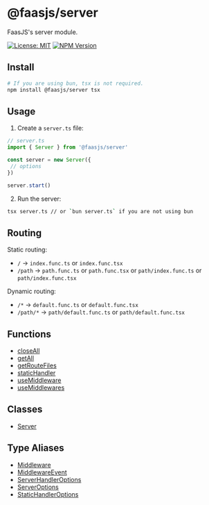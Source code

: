 # @faasjs/server

FaasJS's server module.

[![License: MIT](https://img.shields.io/npm/l/@faasjs/server.svg)](https://github.com/faasjs/faasjs/blob/main/packages/server/LICENSE)
[![NPM Version](https://img.shields.io/npm/v/@faasjs/server.svg)](https://www.npmjs.com/package/@faasjs/server)

## Install

```sh
# If you are using bun, tsx is not required.
npm install @faasjs/server tsx
```

## Usage

1. Create a `server.ts` file:
```ts
// server.ts
import { Server } from '@faasjs/server'

const server = new Server({
 // options
})

server.start()
```
2. Run the server:
```sh
tsx server.ts // or `bun server.ts` if you are not using bun
```

## Routing

Static routing:

- `/` -> `index.func.ts` or `index.func.tsx`
- `/path` -> `path.func.ts` or `path.func.tsx` or `path/index.func.ts` or `path/index.func.tsx`

Dynamic routing:

- `/*` -> `default.func.ts` or `default.func.tsx`
- `/path/*` -> `path/default.func.ts` or `path/default.func.tsx`

## Functions

- [closeAll](functions/closeAll.md)
- [getAll](functions/getAll.md)
- [getRouteFiles](functions/getRouteFiles.md)
- [staticHandler](functions/staticHandler.md)
- [useMiddleware](functions/useMiddleware.md)
- [useMiddlewares](functions/useMiddlewares.md)

## Classes

- [Server](classes/Server.md)

## Type Aliases

- [Middleware](type-aliases/Middleware.md)
- [MiddlewareEvent](type-aliases/MiddlewareEvent.md)
- [ServerHandlerOptions](type-aliases/ServerHandlerOptions.md)
- [ServerOptions](type-aliases/ServerOptions.md)
- [StaticHandlerOptions](type-aliases/StaticHandlerOptions.md)
